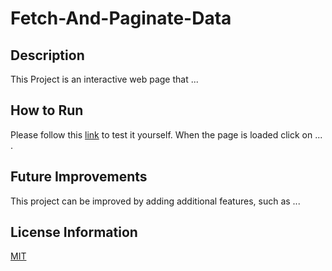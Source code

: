 # Fetch-And-Paginate-Data


## Description
This Project is an interactive web page that ...

## How to Run
Please follow this [link](https://oksanawalters.github.io/Fetch-And-Paginate-Data/) to test it yourself. When the page is loaded click on ... .

## Future Improvements
This project can be improved by adding additional features, such as ...

## License Information
[MIT](https://choosealicense.com/licenses/mit/)
